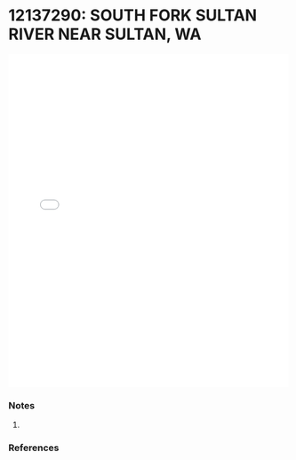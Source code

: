 # 12137290: SOUTH FORK SULTAN RIVER NEAR SULTAN, WA

<iframe src="/_static/stations/12137290_fdc.html" width="100%" height="600" frameborder="0"></iframe>

### Notes
1. 

### References

